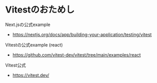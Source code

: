 # Vitestのおためし

Next.jsの公式example

-   https://nextjs.org/docs/app/building-your-application/testing/vitest

Vitestの公式example (react)

-   https://github.com/vitest-dev/vitest/tree/main/examples/react

Vitest公式

-   https://vitest.dev/
